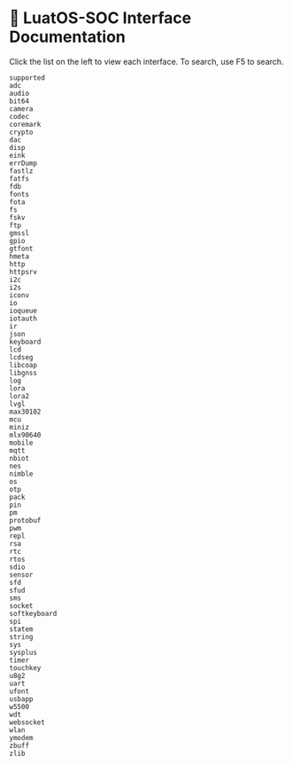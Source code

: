 # 🍴 LuatOS-SOC Interface Documentation


Click the list on the left to view each interface. To search, use F5 to search.

```{toctree}
supported
adc
audio
bit64
camera
codec
coremark
crypto
dac
disp
eink
errDump
fastlz
fatfs
fdb
fonts
fota
fs
fskv
ftp
gmssl
gpio
gtfont
hmeta
http
httpsrv
i2c
i2s
iconv
io
ioqueue
iotauth
ir
json
keyboard
lcd
lcdseg
libcoap
libgnss
log
lora
lora2
lvgl
max30102
mcu
miniz
mlx90640
mobile
mqtt
nbiot
nes
nimble
os
otp
pack
pin
pm
protobuf
pwm
repl
rsa
rtc
rtos
sdio
sensor
sfd
sfud
sms
socket
softkeyboard
spi
statem
string
sys
sysplus
timer
touchkey
u8g2
uart
ufont
usbapp
w5500
wdt
websocket
wlan
ymodem
zbuff
zlib
```
